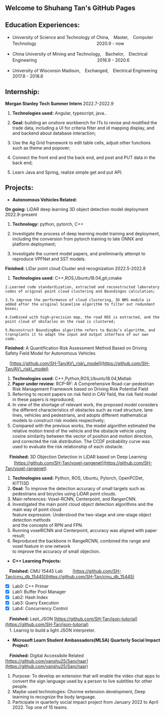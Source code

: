 ## Welcome to Shuhang Tan's GitHub Pages

## Education Experiences:

  *  University of Science and Technology of China,　Master,　Computer Technology　　　　　　　　　　　　　　2020.9 - now

  *  China University of Mining and Technology,　Bachelor,　Electrical Engineering　　　　　　　　　　　　　　2016.9 - 2020.6

  *  University of Wisconsin Madison,　Exchanged,　Electrical Engineering　　　　　　　　　　　　　　　　　　2017.8 - 2018.6  


## Internship:
**Morgan Stanley Tech Summer Intern**                                                                   2022.7-2022.9

1. **Technologies used:** Angular, typescript, java..
 
2. **Goal:** building an onshore workbench for ITs to revise and modified the trade data, including a UI for criteria
filter and id mapping display, and and backend about database interaction;

3. Use the Ag Grid framework to edit table cells, adjust other functions such as theme and popover;

4. Connect the front end and the back end, and post and PUT data in the back end;
 
5. Learn Java and Spring, realize simple get and put API.

## Projects:  
- **Autonomous Vehicles Related:**    

**On going:** LiDAR deep learning 3D object detection model deployment                                2022.9-present

  1. **Technology:** python, pytorch, C++
 
  2.  Investigate the process of deep learning model training and deployment, including the conversion from pytorch training to late ONNX and platform deployment;
 
  3.  Investigate the current model papers, and preliminarily attempt to reproduce VPFNet and SST models.




 **Finished:** LiDar point cloud Cluster and recognization                                            2022.5-2022.8
 
   1. **Technologies used:** C++,ROS,Ubuntu18.04,git,cmake

    2.Learned code standardization, extracted and reconstructed laboratory codes of original point cloud clustering and Boundingox calculation;

    3.To improve the performance of cloud clustering, 3D NMS module is added after the original Scaneline algorithm to filter out redundant boxes;

    4.Combined with high-precision map, the road ROI is extracted, and the point cloud of obstacles on the road is clustered;

    5.Reconstruct BoundingBox algorithm refers to Baidu’s algorithm, and transplants it to adapt the input and output interface of our own code.
   


  **Finished:** A Quantification Risk Assessment Method Based on Driving Safety Field Model for Autonomous Vehicles 
 
 　[https://github.com/SH-Tan/AV\_risk\_model](https://github.com/SH-Tan/AV\_risk\_model)  
   1. **Technologies used:** C++,Python,ROS,Ubuntu18.04,Matlab 
   2. **Paper under review:** RCP-RF: A Comprehensive Road-car-pedestrian Risk Management Framework based on Driving Risk Potential Field
   3. Referring to recent papers on risk field in CAV field, the risk field model in these papers is reproduced;
   4. In view of the shortage of relevant work, the proposed model considers the different characteristics of obstacles such as road structure, lane lines, vehicles and pedestrians, and adopts different mathematical models to construct risk models respectively;
   5. Compared with the previous works, the model algorithm estimated the relative motion trend of the vehicle and the obstacle vehicle using cosine similarity between the vector of position and motion direction, and corrected the risk distribution. The CCDF probability curve was used to evaluate the risk relationship of each obstacle. 
      
  　**Finished:** 3D Objection Detection in LiDAR based on Deep Learning     
   　　[https://github.com/SH-Tan/voxel-rangenet](https://github.com/SH-Tan/voxel-rangenet)  
   1.   **Technologies used:** Python, ROS, Ubuntu, Pytorch, OpenPCDet, KITTI3D  
   2.   **Goal:** To improve the detection accuracy of small targets such as pedestrians and bicycles using LiDAR point clouds.  
   3.    Main references: Voxel-RCNN, Centerpoint, and RangerCNN.  
   4.    Investigated the main point cloud object detection algorithms and the main way of point cloud  
         feature expression. Understood the two-stage and one-stage object detection methods  
         and the concepts of RPN and FPN.  
   5.    Running voxelRCNN and Centerpoint, accuracy was aligned with paper result;  
   6.    Reproduced the backbone in RangeRCNN, combined the range and voxel feature in one network  
         to improve the accuracy of small objection.  

- **C++ Learning Projects:** 

　**Finished:** CMU 15445 Lab 
 　　[https://github.com/SH-Tan/cmu_db_15445](https://github.com/SH-Tan/cmu_db_15445)
   - [x] Lab0:  C++ Primer
   - [x] Lab1:  Buffer Pool Manager
   - [x] Lab2:  Hash Index
   - [X] Lab3:  Query Execution
   - [X] Lab4:  Concurrency Control 
    
　**Finished:** Lept_JSON  [https://github.com/SH-Tan/json-tutorial](https://github.com/SH-Tan/json-tutorial)  
 　1. Learnig to build a light JSON interpreter.  
   
 - **Microsoft Learn Student Ambassadors(MLSA) Quarterly Social Impact Project:** 
 
　**Finished:** Digital Accessibile Related [https://github.com/vanshu25/Sanchaar](https://github.com/vanshu25/Sanchaar)  
   1. Purpose: To develop an extension that will enable the video chat apps to convert the sign language used by a person to live subtitles for other people.  
   2. Maybe used technologies: Chorme extension development, Deep learning to recognize the body language.
   3. Participate in quarterly social impact project from January 2022 to April 2022. Top one of 15 teams.
